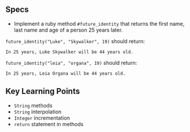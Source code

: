 ## Specs

- Implement a ruby method `#future_identity` that returns the first name, last name and age of a person 25 years later.

`future_identity("Luke", "Skywalker", 19)` should return:

`In 25 years, Luke Skywalker will be 44 years old.`

`future_identity("leia", "organa", 19)` should return:

 `In 25 years, Leia Organa will be 44 years old.`

## Key Learning Points

- `String` methods
- `String` interpolation
- `Integer` incrementation
- `return` statement in methods
